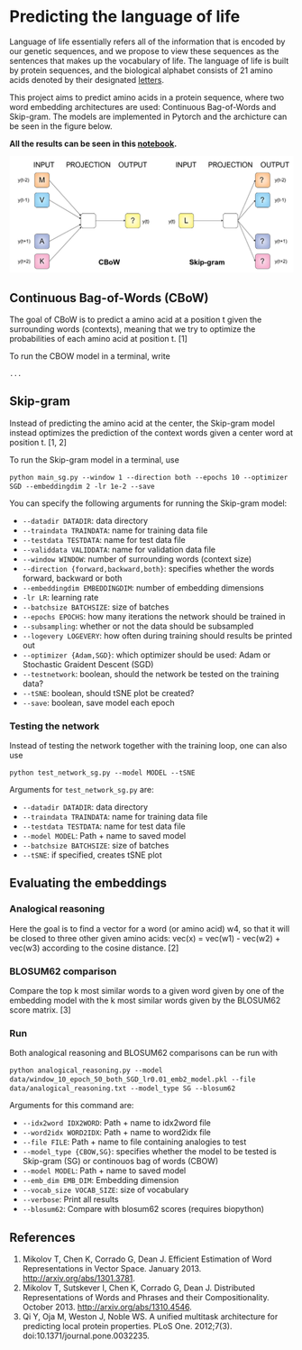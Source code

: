 # Predicting the language of life
Language of life essentially refers all of the information that is encoded by our genetic sequences, and we propose to view these sequences as the sentences that makes up the vocabulary of life. The language of life is built by protein sequences, and the biological alphabet consists of 21 amino acids denoted by their designated [letters](https://en.wikipedia.org/wiki/Amino_acid#Table_of_standard_amino_acid_abbreviations_and_properties).

This project aims to predict amino acids in a protein sequence, where two word embedding architectures are used: Continuous Bag-of-Words and  Skip-gram. The models are implemented in Pytorch and the archicture can be seen in the figure below.

**All the results can be seen in this [notebook](..).**

![model](model.png)

## Continuous  Bag-of-Words (CBoW)
The goal of CBoW is to predict a amino acid at a position t given the surrounding words (contexts), meaning that we try to optimize the probabilities of each amino acid at position t. [1]

To run the CBOW model in a terminal, write
```console
...
```
## Skip-gram
Instead of predicting the amino acid at the center, the Skip-gram model instead optimizes the prediction of the context words given a center word at position t. [1, 2]

To run the Skip-gram model in a terminal, use
```console
python main_sg.py --window 1 --direction both --epochs 10 --optimizer SGD --embeddingdim 2 -lr 1e-2 --save
```

You can specify the following arguments for running the Skip-gram model:
- `--datadir DATADIR`: data directory
- `--traindata TRAINDATA`: name for training data file
- `--testdata TESTDATA`: name for test data file
- `--validdata VALIDDATA`: name for validation data file
- `--window WINDOW`: number of surrounding words (context size)
- `--direction {forward,backward,both}`: specifies whether the words forward, backward or both
- `--embeddingdim EMBEDDINGDIM`: number of embedding dimensions
- `-lr LR`: learning rate
- `--batchsize BATCHSIZE`: size of batches
- `--epochs EPOCHS`: how many iterations the network should be trained in
- `--subsampling`: whether or not the data should be subsampled
- `--logevery LOGEVERY`: how often during training should results be printed out
- `--optimizer {Adam,SGD}`: which optimizer should be used: Adam or Stochastic Graident Descent (SGD)
- `--testnetwork`: boolean, should the network be tested on the training data?
- `--tSNE`: boolean, should tSNE plot be created?
- `--save`: boolean, save model each epoch

### Testing the network 
Instead of testing the network together with the training loop, one can also use
```console
python test_network_sg.py --model MODEL --tSNE
``` 

Arguments for `test_network_sg.py` are:
- `--datadir DATADIR`: data directory
- `--traindata TRAINDATA`: name for training data file
- `--testdata TESTDATA`: name for test data file
- `--model MODEL`: Path + name to saved model
- `--batchsize BATCHSIZE`: size of batches
- `--tSNE`: if specified, creates tSNE plot

## Evaluating the embeddings
### Analogical reasoning
Here the goal is to find a vector for a word (or amino acid) w4, so that it will be closed to three other given amino acids: vec(x) = vec(w1) - vec(w2) + vec(w3) according to the cosine distance. [2]

### BLOSUM62 comparison
Compare the top k most similar words to a given word given by one of the embedding model with the k most similar words given by the BLOSUM62 score matrix. [3]

### Run
Both analogical reasoning and BLOSUM62 comparisons can be run with
```console
python analogical_reasoning.py --model data/window_10_epoch_50_both_SGD_lr0.01_emb2_model.pkl --file data/analogical_reasoning.txt --model_type SG --blosum62
```

Arguments for this command are:
- `--idx2word IDX2WORD`: Path + name to idx2word file
- `--word2idx WORD2IDX`: Path + name to word2idx file
- `--file FILE`: Path + name to file containing analogies to test
- `--model_type {CBOW,SG}`: specifies whether the model to be tested is Skip-gram (SG) or continouos bag of words (CBOW)
- `--model MODEL`: Path + name to saved model
- `--emb_dim EMB_DIM`: Embedding dimension
- `--vocab_size VOCAB_SIZE`: size of vocabulary
- `--verbose`: Print all results
- `--blosum62`: Compare with blosum62 scores (requires biopython)

## References
1. Mikolov T, Chen K, Corrado G, Dean J. Efficient Estimation of Word Representations in Vector Space. January 2013. http://arxiv.org/abs/1301.3781.
2. Mikolov T, Sutskever I, Chen K, Corrado G, Dean J. Distributed Representations of Words and Phrases and their Compositionality. October 2013. http://arxiv.org/abs/1310.4546.
3. Qi Y, Oja M, Weston J, Noble WS. A unified multitask architecture for predicting local protein properties. PLoS One. 2012;7(3). doi:10.1371/journal.pone.0032235.